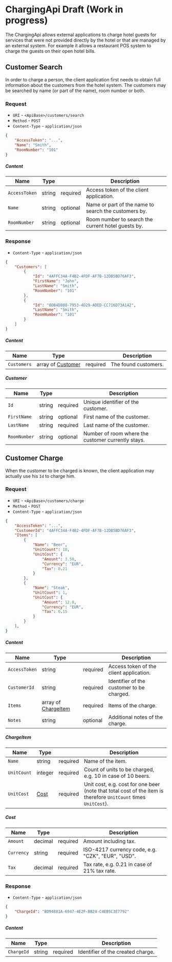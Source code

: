 # ChargingApi Draft (Work in progress)

The ChargingApi allows external applications to charge hotel guests for services that were not provided directly by the hotel or that are managed by an external system. For example it allows a restaurant POS system to charge the guests on their open hotel bills.

## Customer Search

In order to charge a person, the client application first needs to obtain full information about the customers from the hotel system. The customers may be searched by name (or part of the name), room number or both.

### Request

- `URI` - `<ApiBase>/customers/search`
- `Method` - `POST`
- `Content-Type` - `application/json`

```json
{
    "AccessToken": "...",
    "Name": "Smith",
    "RoomNumber": "101"
}
```

##### Content

| Name | Type | | Description |
| --- | --- | --- | --- |
| `AccessToken` | string | required | Access token of the client application. |
| `Name` | string | optional | Name or part of the name to search the customers by. |
| `RoomNumber` | string | optional | Room number to search the current hotel guests by. |

### Response

- `Content-Type` - `application/json`

```json
{
    "Customers": [
        {
            "Id": "4AFFC34A-F4B2-4FDF-AF7B-12DB5BD76AF3",
            "FirstName": "John",
            "LastName": "Smith",
            "RoomNumber": "101"
        },
        {
            "Id": "0DB4D808-7953-4D29-ADED-CC716D73A142",
            "LastName": "Smith",
            "RoomNumber": "101"
        }
    ]
}
```

##### Content

| Name | Type | | Description |
| --- | --- | --- | --- |
| `Customers` | array of [Customer](#Customer) | required | The found customers. |

<a name="Customer"></a>
##### Customer

| Name | Type | | Description |
| --- | --- | --- | --- |
| `Id` | string | required | Unique identifier of the customer. |
| `FirstName` | string | optional | First name of the customer. |
| `LastName` | string | required | Last name of the customer. |
| `RoomNumber` | string | optional | Number of room where the customer currently stays. |

## Customer Charge

When the customer to be charged is known, the client application may actually use his `Id` to charge him.

### Request

- `URI` - `<ApiBase>/customers/charge`
- `Method` - `POST`
- `Content-Type` - `application/json`

```json
{
    "AccessToken": "...",
    "CustomerId": "4AFFC34A-F4B2-4FDF-AF7B-12DB5BD76AF3",
    "Items": [
        {
            "Name": "Beer",
            "UnitCount": 10,
            "UnitCost": {
                "Amount": 3.50,
                "Currency": "EUR",
                "Tax": 0.21
            }
        },
        {
            "Name": "Steak",
            "UnitCount": 1,
            "UnitCost": {
                "Amount": 12.8,
                "Currency": "EUR",
                "Tax": 0.15
            }
        }
    ],
}
```

##### Content
 
| Name | Type | | Description |
| --- | --- | --- | --- |
| `AccessToken` | string | required | Access token of the client application. |
| `CustomerId` | string | required | Identifier of the customer to be charged. |
| `Items` | array of [ChargeItem](#ChargeItem) | required | Items of the charge. |
| `Notes` | string | optional | Additional notes of the charge. |

<a name="ChargeItem"></a>
##### ChargeItem

| Name | Type | | Description |
| --- | --- | --- | --- |
| `Name` | string | required | Name of the item. |
| `UnitCount` | integer | required | Count of units to be charged, e.g. 10 in case of 10 beers. |
| `UnitCost` | [Cost](#Cost) | required | Unit cost, e.g. cost for one beer (note that total cost of the item is therefore `UnitCount` times `UnitCost`). |

<a name="Cost"></a>
##### Cost

| Name | Type | | Description |
| --- | --- | --- | --- |
| `Amount` | decimal | required | Amount including tax. |
| `Currency` | string | required | ISO-4217 currency code, e.g. "CZK", "EUR", "USD". |
| `Tax` | decimal | required | Tax rate, e.g. 0.21 in case of 21% tax rate.  |

### Response

- `Content-Type` - `application/json`

```json
{
    "ChargeId": "BD94881A-6947-4E2F-BB24-C4EB5C3E7792"
}
```

##### Content

| Name | Type | | Description |
| --- | --- | --- | --- |
| `ChargeId` | string | required | Identifier of the created charge. |
